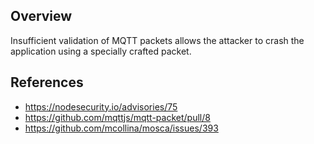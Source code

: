 ## Overview
Insufficient validation of MQTT packets allows the attacker to crash the application using a specially crafted packet.

## References
- https://nodesecurity.io/advisories/75
- https://github.com/mqttjs/mqtt-packet/pull/8 
- https://github.com/mcollina/mosca/issues/393

